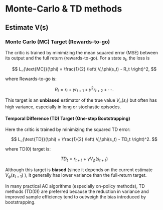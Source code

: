 # Monte-Carlo & TD methods

## Estimate V(s)

### Monte Carlo (MC) Target (Rewards-to-go)

The critic is trained by minimizing the mean squared error (MSE) between its output and the full return (rewards-to-go). For a state $s_t$, the loss is

$$
L_{\text{MC}}(\phi) = \frac{1}{2} \left( V_\phi(s_t) - R_t \right)^2,
$$

where Rewards-to-go is: 

$$
R_t = r_t + \gamma r_{t+1} + \gamma^2 r_{t+2} + \cdots.
$$

This target is an **unbiased** estimator of the true value $V_\pi(s_t)$ but often has high variance, especially in long or stochastic episodes.

#### Temporal Difference (TD) Target (One-step Bootstrapping)

Here the critic is trained by minimizing the squared TD error:

$$
L_{\text{TD}}(\phi) = \frac{1}{2} \left( V_\phi(s_t) - TD_t \right)^2.
$$

where TD(0) target is:

$$
TD_t = r_{t+1} + \gamma V_\phi(s_{t+1}) 
$$

Although this target is **biased** (since it depends on the current estimate $V_\phi(s_{t+1})$ ), 
it generally has lower variance than the full-return target.

In many practical AC algorithms (especially on-policy methods), TD methods (TD(0)) are preferred
because the reduction in variance and improved sample efficiency tend to outweigh the bias introduced by bootstrapping.

